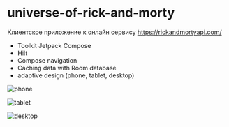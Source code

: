 # universe-of-rick-and-morty
Клиентское приложение к онлайн сервису https://rickandmortyapi.com/

- Toolkit Jetpack Compose
- Hilt
- Compose navigation
- Caching data with Room database
- adaptive design (phone, tablet, desktop)

![phone](demo/RickAndMortyPhone.gif)

![tablet](demo/RickAnMortyTablet.gif)

![desktop](demo/RickAndMortyDesktop.gif)
